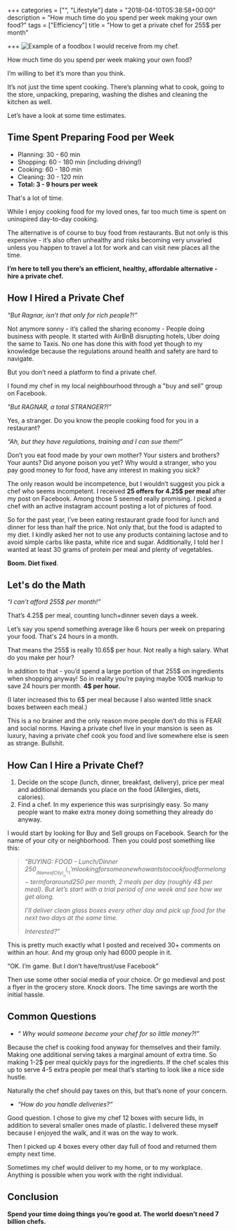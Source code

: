 +++
categories = ["", "Lifestyle"]
date = "2018-04-10T05:38:58+00:00"
description = "How much time do you spend per week making your own food?"
tags = ["Efficiency"]
title = "How to get a private chef for 255$ per month"

+++
![Example of a foodbox I would receive from my chef.](/uploads/2018/04/10/privatechef.jpg "A box of food for $4")

How much time do you spend per week making your own food?

I’m willing to bet it’s more than you think.

It’s not just the time spent cooking. There’s planning what to cook, going to the store, unpacking, preparing, washing the dishes and cleaning the kitchen as well.

Let’s have a look at some time estimates.

## Time Spent Preparing Food per Week

* Planning: 30 - 60 min
* Shopping: 60 - 180 min (including driving!)
* Cooking: 60 - 180 min
* Cleaning: 30 - 120 min
* **Total:  3 - 9 hours per week**

That's a lot of time.

While I enjoy cooking food for my loved ones, far too much time is spent on uninspired day-to-day cooking.

The alternative is of course to buy food from restaurants. But not only is this expensive - it’s also often unhealthy and risks becoming very unvaried unless you happen to travel a lot for work and can visit new places all the time.

**I’m here to tell you there’s an efficient, healthy, affordable alternative - hire a private chef.**

## How I Hired a Private Chef

_“But Ragnar, isn’t that only for rich people?!”_

Not anymore sonny - it’s called the sharing economy - People doing business with people. It started with AirBnB disrupting hotels, Uber doing the same to Taxis. No one has done this with food yet though to my knowledge because the regulations around health and safety are hard to navigate.

But you don’t need a platform to find a private chef.

I found my chef in my local neighbourhood through a "buy and sell" group on Facebook.

_"But RAGNAR, a total STRANGER?!”_

Yes, a stranger. Do you know the people cooking food for you in a restaurant?

_“Ah, but they have regulations, training and I can sue them!”_

Don’t you eat food made by your own mother? Your sisters and brothers? Your aunts? Did anyone poison you yet? Why would a stranger, who you pay good money to for food, have any interest in making you sick?

The only reason would be incompetence, but I wouldn’t suggest you pick a chef who seems incompetent. I received **25 offers for 4.25$ per meal** after my post on Facebook. Among those 5 seemed really promising. I picked a chef with an active instagram account posting a lot of pictures of food.

So for the past year, I’ve been eating restaurant grade food for lunch and dinner for less than half the price. Not only that, but the food is adapted to my diet. I kindly asked her not to use any products containing lactose and to avoid simple carbs like pasta, white rice and sugar. Additionally, I told her I wanted at least 30 grams of protein per meal and plenty of vegetables.

**Boom. Diet fixed**.

## Let's do the Math

_“I can’t afford 255$ per month!”_

That’s 4.25$ per meal, counting lunch+dinner seven days a week.

Let’s say you spend something average like 6 hours per week on preparing your food. That's 24 hours in a month.

That means the 255$ is really 10.65$ per hour. Not really a high salary. What do you make per hour?

In addition to that - you’d spend a large portion of that 255$ on ingredients when shopping anyway! So in reality you’re paying maybe 100$ markup to save 24 hours per month. **4$ per hour.**

\(I later increased this to 6$ per meal because I also wanted little snack boxes between each meal.)

This is a no brainer and the only reason more people don’t do this is FEAR and social norms. Having a private chef live in your mansion is seen as luxury, having a private chef cook you food and live somewhere else is seen as strange.  Bullshit.

## How Can I Hire a Private Chef?

1. Decide on the scope (lunch, dinner, breakfast, delivery), price per meal and additional demands you place on the food (Allergies, diets, calories).
2. Find a chef. In my experience this was surprisingly easy. So many people want to make extra money doing something they already do anyway.

I would start by looking for Buy and Sell groups on Facebook. Search for the name of your city or neighborhood. Then you could post something like this:

> _“BUYING: FOOD - Lunch/Dinner_
> _250$_
> _(Name of City)_
> _Hi,_
> _I’m looking for someone who wants to cook food for me long-term for around 250$ per month, 2 meals per day (roughly 4$ per meal). But let’s start with a trial period of one week and see how we get along._
>
> _I’ll deliver clean glass boxes every other day and pick up food for the next two days at the same time._
>
> _Interested?”_

This is pretty much exactly what I posted and received 30+ comments on within an hour. And my group only had 6000 people in it.

“OK. I’m game. But I don’t have/trust/use Facebook”

Then use some other social media of your choice. Or go medieval and post a flyer in the grocery store. Knock doors. The time savings are worth the initial hassle.

## Common Questions

* _“ Why would someone become your chef for so little money?!”_

Because the chef is cooking food anyway for themselves and their family. Making one additional serving takes a marginal amount of extra time. So making 1-2$ per meal quickly pays for the ingredients. If the chef scales this up to serve 4-5 extra people per meal that’s starting to look like a nice side hustle.

Naturally the chef should pay taxes on this, but that’s none of your concern.

* _“How do you handle deliveries?”_

Good question. I chose to give my chef 12 boxes with secure lids, in addition to several smaller ones made of plastic. I delivered these myself because I enjoyed the walk, and it was on the way to work.

Then I picked up 4 boxes every other day full of food and returned them empty next time.

Sometimes my chef would deliver to my home, or to my workplace. Anything is possible when you work with the right individual.

## Conclusion

**Spend your time doing things you’re good at. The world doesn’t need 7 billion chefs.**